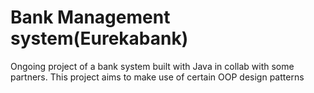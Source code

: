 # Bank Management system(Eurekabank)

Ongoing project of a bank system built with Java in collab with some partners. This project aims to make use of certain OOP design patterns


